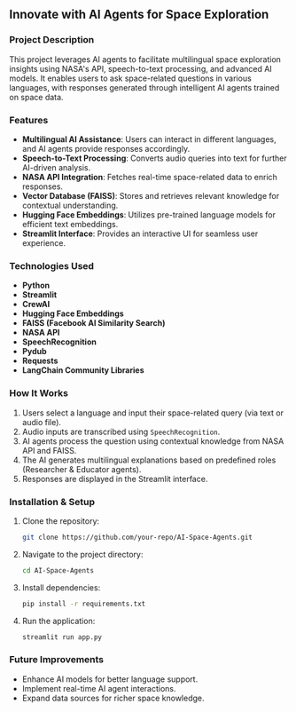 ## Innovate with AI Agents for Space Exploration

### Project Description
This project leverages AI agents to facilitate multilingual space exploration insights using NASA's API, speech-to-text processing, and advanced AI models. It enables users to ask space-related questions in various languages, with responses generated through intelligent AI agents trained on space data.

### Features
- **Multilingual AI Assistance**: Users can interact in different languages, and AI agents provide responses accordingly.
- **Speech-to-Text Processing**: Converts audio queries into text for further AI-driven analysis.
- **NASA API Integration**: Fetches real-time space-related data to enrich responses.
- **Vector Database (FAISS)**: Stores and retrieves relevant knowledge for contextual understanding.
- **Hugging Face Embeddings**: Utilizes pre-trained language models for efficient text embeddings.
- **Streamlit Interface**: Provides an interactive UI for seamless user experience.

### Technologies Used
- **Python**
- **Streamlit**
- **CrewAI**
- **Hugging Face Embeddings**
- **FAISS (Facebook AI Similarity Search)**
- **NASA API**
- **SpeechRecognition**
- **Pydub**
- **Requests**
- **LangChain Community Libraries**

### How It Works
1. Users select a language and input their space-related query (via text or audio file).
2. Audio inputs are transcribed using `SpeechRecognition`.
3. AI agents process the question using contextual knowledge from NASA API and FAISS.
4. The AI generates multilingual explanations based on predefined roles (Researcher & Educator agents).
5. Responses are displayed in the Streamlit interface.

### Installation & Setup
1. Clone the repository:
   ```sh
   git clone https://github.com/your-repo/AI-Space-Agents.git
   ```
2. Navigate to the project directory:
   ```sh
   cd AI-Space-Agents
   ```
3. Install dependencies:
   ```sh
   pip install -r requirements.txt
   ```
4. Run the application:
   ```sh
   streamlit run app.py
   ```

### Future Improvements
- Enhance AI models for better language support.
- Implement real-time AI agent interactions.
- Expand data sources for richer space knowledge.



